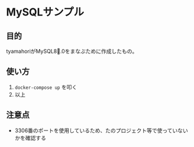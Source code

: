 # MySQLサンプル

## 目的
tyamahoriがMySQL8.0をまなぶために作成したもの。

## 使い方
1. `docker-compose up` を叩く
2. 以上

## 注意点
- 3306番のポートを使用しているため、たのプロジェクト等で使っていないかを確認する
